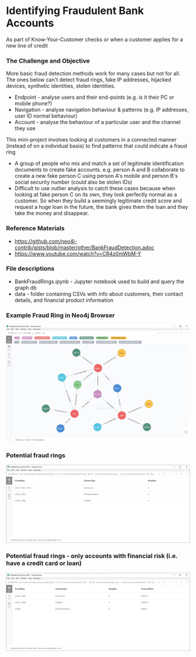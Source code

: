 # Identifying Fraudulent Bank Accounts
As part of Know-Your-Customer checks or when a customer applies for a new line of credit

### The Challenge and Objective
More basic fraud detection methods work for many cases but not for all. The ones below can't detect fraud rings, fake IP addresses, hijacked devices, synthetic identities, stolen identities.
  * Endpoint - analyse users and their end-points (e.g. is it their PC or mobile phone?)
  * Navigation - analyse navigation behaviour & patterns (e.g. IP addresses, user ID normal behaviour)
  * Account - analyse the behaviour of a particular user and the channel they use

This mini-project involves looking at customers in a connected manner (instead of on a individual basis) to find patterns that could indicate a fraud ring
  * A group of people who mix and match a set of legitimate identification documents to create fake accounts. e.g. person A and B collaborate to create a new fake person C using person A's mobile and person B's social security number (could also be stolen IDs)
  * Difficult to use outlier analysis to catch these cases because when looking at fake person C on its own, they look perfectly normal as a customer. So when they build a seemingly legitimate credit score and request a huge loan in the future, the bank gives them the loan and they take the money and disappear.
    

### Reference Materials
* https://github.com/neo4j-contrib/gists/blob/master/other/BankFraudDetection.adoc
* https://www.youtube.com/watch?v=CR4z0mWbM-Y
  
### File descriptions
* BankFraudRings.ipynb - Jupyter notebook used to build and query the graph db
* data - folder containing CSVs with info about customers, their contact details, and financial product information


### Example Fraud Ring in Neo4j Browser
![alt text](https://github.com/mei-yong/BankFraudDetection/blob/master/images/fraudring.JPG)

### Potential fraud rings
![alt text](https://github.com/mei-yong/BankFraudDetection/blob/master/images/shared_info.JPG)

### Potential fraud rings - only accounts with financial risk (i.e. have a credit card or loan)
![alt text](https://github.com/mei-yong/BankFraudDetection/blob/master/images/financial_risk.JPG)
